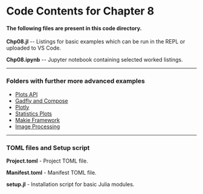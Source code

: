 # Code Contents for Chapter 8

#### The following files are present in this code directory.

**Chp08.jl** -- Listings for basic examples which can be run in the REPL or uploaded to VS Code.

**Chp08.ipynb** -- Jupyter notebook containing selected worked listings.

---

### Folders with further more advanced examples

- [Plots API](Plots-API)
- [Gadfly and Compose](Gadfly) 
- [Plotly](Plotly)
- [Statistics Plots](StatsPlots)
- [Makie Framework](Makie)
- [Image Processing](ImageProcs)

---

### TOML files and Setup script
 
**Project.toml** - Project TOML file.

**Manifest.toml** - Manifest TOML file.

**setup.jl** - Installation script for basic Julia modules.

